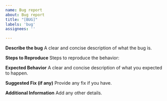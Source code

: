 ```yaml
---
name: Bug report
about: Bug report
title: "[BUG]"
labels: 'bug'
assignees: ''

---
```


**Describe the bug**
A clear and concise description of what the bug is.

**Steps to Reproduce**
Steps to reproduce the behavior:

**Expected Behavior**
A clear and concise description of what you expected to happen.

**Suggested Fix (if any)**
Provide any fix if you have.

**Additional Information**
Add any other details.
